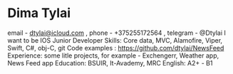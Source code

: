 # Dima Tylai
email - dtylai@icloud.com , phone - +375255172564 , telegram  - @Dtylai 
I want to be IOS Junior Developer
Skills: Core data, MVC, Alamofire, Viper, Swift, C#, obj-C, git
Code examples :  https://github.com/dtylai/NewsFeed
Experience: some litle projects, for example  - Exchengerr, Weather app, News Feed app
Education: BSUIR, It-Avademy, MRC 
English: A2+ - B1
